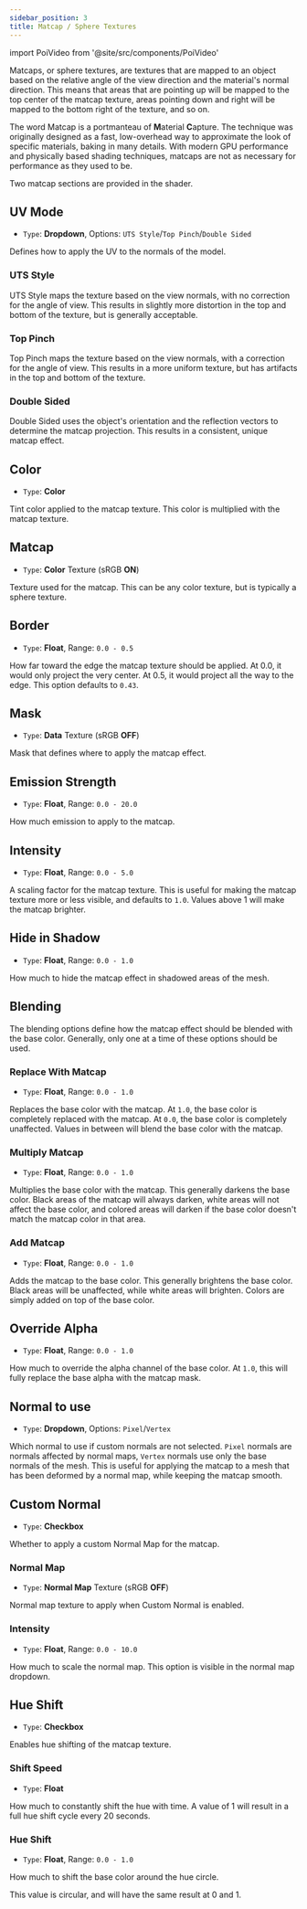```yaml
---
sidebar_position: 3
title: Matcap / Sphere Textures
---
```

import PoiVideo from '@site/src/components/PoiVideo'

Matcaps, or sphere textures, are textures that are mapped to an object based on the relative angle of the view direction and the material's normal direction. This means that areas that are pointing up will be mapped to the top center of the matcap texture, areas pointing down and right will be mapped to the bottom right of the texture, and so on.

The word Matcap is a portmanteau of **M**aterial **C**apture. The technique was originally designed as a fast, low-overhead way to approximate the look of specific materials, baking in many details. With modern GPU performance and physically based shading techniques, matcaps are not as necessary for performance as they used to be.

Two matcap sections are provided in the shader.

## UV Mode

- `Type`: **Dropdown**, Options: `UTS Style`/`Top Pinch`/`Double Sided`

Defines how to apply the UV to the normals of the model.

### UTS Style

UTS Style maps the texture based on the view normals, with no correction for the angle of view. This results in slightly more distortion in the top and bottom of the texture, but is generally acceptable.

### Top Pinch

Top Pinch maps the texture based on the view normals, with a correction for the angle of view. This results in a more uniform texture, but has artifacts in the top and bottom of the texture.

### Double Sided

Double Sided uses the object's orientation and the reflection vectors to determine the matcap projection. This results in a consistent, unique matcap effect.

## Color

- `Type`: **Color**

Tint color applied to the matcap texture. This color is multiplied with the matcap texture.

## Matcap

- `Type`: **Color** Texture (sRGB **ON**)

Texture used for the matcap. This can be any color texture, but is typically a sphere texture.

## Border

- `Type`: **Float**, Range: `0.0 - 0.5`

How far toward the edge the matcap texture should be applied. At 0.0, it would only project the very center. At 0.5, it would project all the way to the edge. This option defaults to `0.43`.

## Mask

- `Type`: **Data** Texture (sRGB **OFF**)

Mask that defines where to apply the matcap effect.

## Emission Strength

- `Type`: **Float**, Range: `0.0 - 20.0`

How much emission to apply to the matcap.

## Intensity

- `Type`: **Float**, Range: `0.0 - 5.0`

A scaling factor for the matcap texture. This is useful for making the matcap texture more or less visible, and defaults to `1.0`. Values above 1 will make the matcap brighter.

## Hide in Shadow

- `Type`: **Float**, Range: `0.0 - 1.0`

How much to hide the matcap effect in shadowed areas of the mesh.

## Blending

The blending options define how the matcap effect should be blended with the base color. Generally, only one at a time of these options should be used.

### Replace With Matcap

- `Type`: **Float**, Range: `0.0 - 1.0`

Replaces the base color with the matcap. At `1.0`, the base color is completely replaced with the matcap. At `0.0`, the base color is completely unaffected. Values in between will blend the base color with the matcap.

### Multiply Matcap

- `Type`: **Float**, Range: `0.0 - 1.0`

Multiplies the base color with the matcap. This generally darkens the base color. Black areas of the matcap will always darken, white areas will not affect the base color, and colored areas will darken if the base color doesn't match the matcap color in that area.

### Add Matcap

- `Type`: **Float**, Range: `0.0 - 1.0`

Adds the matcap to the base color. This generally brightens the base color. Black areas will be unaffected, while white areas will brighten. Colors are simply added on top of the base color.

## Override Alpha

- `Type`: **Float**, Range: `0.0 - 1.0`

How much to override the alpha channel of the base color. At `1.0`, this will fully replace the base alpha with the matcap mask.

## Normal to use

- `Type`: **Dropdown**, Options: `Pixel`/`Vertex`

Which normal to use if custom normals are not selected. `Pixel` normals are normals affected by normal maps, `Vertex` normals use only the base normals of the mesh. This is useful for applying the matcap to a mesh that has been deformed by a normal map, while keeping the matcap smooth.

## Custom Normal

- `Type`: **Checkbox**

Whether to apply a custom Normal Map for the matcap.

### Normal Map

- `Type`: **Normal Map** Texture (sRGB **OFF**)

Normal map texture to apply when Custom Normal is enabled. 

### Intensity

- `Type`: **Float**, Range: `0.0 - 10.0`

How much to scale the normal map. This option is visible in the normal map dropdown.

## Hue Shift

- `Type`: **Checkbox**

Enables hue shifting of the matcap texture.

### Shift Speed

- `Type`: **Float**

How much to constantly shift the hue with time. A value of 1 will result in a full hue shift cycle every 20 seconds.

### Hue Shift

- `Type`: **Float**, Range: `0.0 - 1.0`

How much to shift the base color around the hue circle.

This value is circular, and will have the same result at 0 and 1.